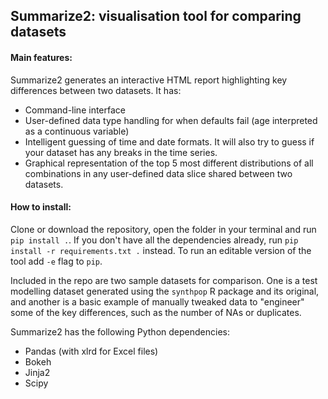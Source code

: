 ## Summarize2: visualisation tool for comparing datasets

#### Main features:
Summarize2 generates an interactive HTML report highlighting key differences between two datasets. It has:
- Command-line interface
- User-defined data type handling for when defaults fail (age interpreted as a continuous variable)
- Intelligent guessing of time and date formats. It will also try to guess if your dataset has any breaks in the time series.
- Graphical representation of the top 5 most different distributions of all combinations in any user-defined data slice shared between two datasets.

#### How to install:

Clone or download the repository, open the folder in your terminal and run `pip install .`. If you don't have all the dependencies already, run `pip install -r requirements.txt .` instead. To run an editable version of the tool add `-e` flag to `pip`.

Included in the repo are two sample datasets for comparison. One is a test modelling dataset generated using the `synthpop` R package and its original, and another is a basic example of manually tweaked data to "engineer" some of the key differences, such as the number of NAs or duplicates. 

Summarize2 has the following Python dependencies:

* Pandas (with xlrd for Excel files)
* Bokeh
* Jinja2
* Scipy
